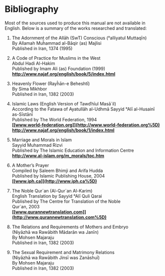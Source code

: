Bibliography
============

Most of the sources used to produce this manual are not available in
English. Below is a summary of the works researched and translated:

1. The Adornment of the Allāh (SwT) Conscious (°alliyatul Muttaqīn)  
 By Allamah Muĥammad al-Bāqir (as) Majlisi  
 Published in Iran, 1374 (1995)

2. A Code of Practice for Muslims in the West  
 Abdul Hadi Al-Hakim  
 Published by Imam Ali (as) Foundation (1999)  
**<http://www.najaf.org/english/book/5/index.html>**

3. Heavenly Flower (Rayĥān-e Beheshtī)  
 By Sima Mikhbor  
 Published in Iran, 1382 (2003)

4. Islamic Laws (English Version of Tawďhīul Masā\`il)  
 According to the Fatawa of Ayatullāh al-Udhmā Sayyid °Alī al-Husainī
as-Sīstānī  
 Published by The World Federation, 1994  
**[[www.world-federation.org]](http://www.world-federation.org%5D)**  
**<http://www.najaf.org/english/book/1/index.html>**

5. Marriage and Morals in Islam  
 Sayyid Muhammad Rizvi  
 Published by The Islamic Education and Information Centre  
**<http://www.al-islam.org/m_morals/toc.htm>**

6. A Mother’s Prayer  
 Compiled by Saleem Bhimji and Arifa Hudda  
 Published by Islamic Publishing House, 2004  
**[[www.iph.ca]](http://www.iph.ca%5D)**

7. The Noble Qur\`an (Al-Qur\`an Al-Karim)  
 English Translation by Sayyid °Alī Quli Qarai  
 Published by The Centre for Translation of the Noble  
 Qur\`an, 2003  
**[[www.qurannewtranslation.com]](http://www.qurannewtranslation.com%5D)**

8. The Relations and Requirements of Mothers and Embryo  
 (Niyāzhā wa Rawābith Mādarān wa Janīn)  
 By Mohsen Majaraju  
 Published in Iran, 1382 (2003)

9. The Sexual Requirement and Matrimony Relations  
 (Niyāzhā wa Rawābith Jinsī was Zanāshuī)  
 By Mohsen Majaraju  
 Published in Iran, 1382 (2003)


